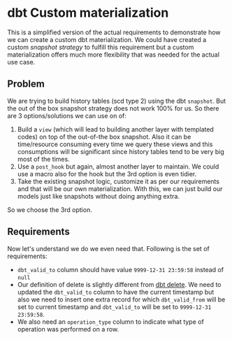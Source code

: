 # dbt Custom materialization
This is a simplified version of the actual requirements to demonstrate how we can create a custom dbt materialization. We could have created a custom *snapshot strategy* to fulfill this requirement but a custom materialization offers much more flexibility that was needed for the actual use case.

## Problem
We are trying to build history tables (scd type 2) using the dbt `snapshot`. But the out of the box snapshot strategy does not work 100% for us. So there are 3 options/solutions we can use on of:

1. Build a `view` (which will lead to building another layer with templated codes) on top of the out-of-the box snapshot. Also it can be time/resource consuming every time we query these views and this consumptions will be significant since history tables tend to be very big most of the times.
1. Use a `post_hook` but again, almost another layer to maintain. We could use a macro also for the hook but the 3rd option is even tidier.
1. Take the existing snapshot logic, customize it as per our requirements and that will be our own materialization. With this, we can just build our models just like snapshots without doing anything extra.

So we choose the 3rd option.


## Requirements
Now let's understand we do we even need that. Following is the set of requirements:

- `dbt_valid_to` column should have value `9999-12-31 23:59:58` instead of `null`
- Our definition of delete is slightly different from [dbt delete](https://docs.getdbt.com/docs/build/snapshots#hard-deletes-opt-in). We need to updated the `dbt_valid_to` column to have the current timestamp but also we need to insert one extra record for which `dbt_valid_from` will be set to current timestamp and `dbt_valid_to` will be set to `9999-12-31 23:59:58`.
- We also need an `operation_type` column to indicate what type of operation was performed on a row.